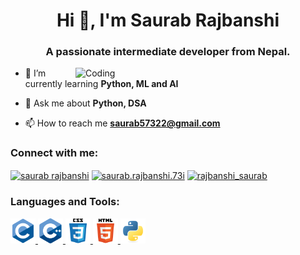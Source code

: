 <h1 align="center">Hi 👋, I'm Saurab Rajbanshi</h1>
<h3 align="center">A passionate intermediate developer from Nepal.</h3>

<img align="right" alt="Coding" width="400" src="https://cdn.dribbble.com/users/1019864/screenshots/3079099/codeloop.gif">

- 🌱 I’m currently learning **Python, ML and AI**

- 💬 Ask me about **Python, DSA**

- 📫 How to reach me **saurab57322@gmail.com**

<h3 align="left">Connect with me:</h3>
 <a href="https://linkedin.com/in/saurab rajbanshi" target="blank"><img align="center" src="https://raw.githubusercontent.com/rahuldkjain/github-profile-readme-generator/master/src/images/icons/Social/linked-in-alt.svg" alt="saurab rajbanshi" height="30" width="40" /></a>  
<a href="https://fb.com/saurab.rajbanshi.73i" target="blank"><img align="center" src="https://raw.githubusercontent.com/rahuldkjain/github-profile-readme-generator/master/src/images/icons/Social/facebook.svg" alt="saurab.rajbanshi.73i" height="30" width="40" /></a>
<a href="https://instagram.com/rajbanshi_saurab" target="blank"><img align="center" src="https://raw.githubusercontent.com/rahuldkjain/github-profile-readme-generator/master/src/images/icons/Social/instagram.svg" alt="rajbanshi_saurab" height="30" width="40" /></a>
</p>

<h3 align="left">Languages and Tools:</h3>
<p align="left"> <a href="https://www.cprogramming.com/" target="_blank" rel="noreferrer"> <img src="https://raw.githubusercontent.com/devicons/devicon/master/icons/c/c-original.svg" alt="c" width="40" height="40"/> </a> <a href="https://www.w3schools.com/cpp/" target="_blank" rel="noreferrer"> <img src="https://raw.githubusercontent.com/devicons/devicon/master/icons/cplusplus/cplusplus-original.svg" alt="cplusplus" width="40" height="40"/> </a> <a href="https://www.w3schools.com/css/" target="_blank" rel="noreferrer"> <img src="https://raw.githubusercontent.com/devicons/devicon/master/icons/css3/css3-original-wordmark.svg" alt="css3" width="40" height="40"/> </a> <a href="https://www.w3.org/html/" target="_blank" rel="noreferrer"> <img src="https://raw.githubusercontent.com/devicons/devicon/master/icons/html5/html5-original-wordmark.svg" alt="html5" width="40" height="40"/> </a> <a href="https://www.python.org" target="_blank" rel="noreferrer"> <img src="https://raw.githubusercontent.com/devicons/devicon/master/icons/python/python-original.svg" alt="python" width="40" height="40"/> </a> </p>
